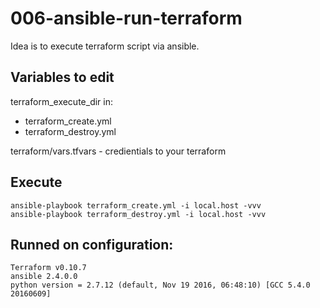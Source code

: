 # 006-ansible-run-terraform

Idea is to execute terraform script via ansible.

## Variables to edit
terraform_execute_dir in:
- terraform_create.yml
- terraform_destroy.yml

terraform/vars.tfvars - credientials to your terraform

## Execute

```
ansible-playbook terraform_create.yml -i local.host -vvv
ansible-playbook terraform_destroy.yml -i local.host -vvv
```

## Runned on configuration:
```
Terraform v0.10.7
ansible 2.4.0.0
python version = 2.7.12 (default, Nov 19 2016, 06:48:10) [GCC 5.4.0 20160609]
```
